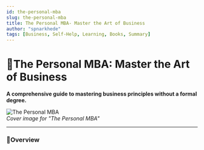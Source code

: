 ```yaml
---
id: the-personal-mba
slug: the-personal-mba
title: The Personal MBA- Master the Art of Business
author: "spnarkhede"
tags: [Business, Self-Help, Learning, Books, Summary]
---
```


# 📒The Personal MBA: Master the Art of Business

**A comprehensive guide to mastering business principles without a formal degree.**

![The Personal MBA](/books/covers/thepersonalmba.jpg)  
*Cover image for "The Personal MBA"*

---

### 📖Overview
